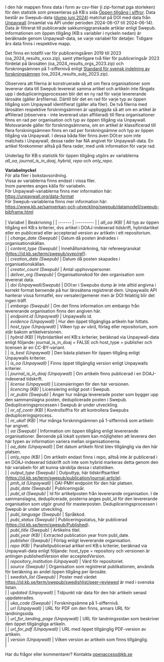 I den här mappen finns data i form av csv-filer (i zip-format pga storleken) för den statistik som presenteras på KB:s sida [Öppen tillgång i siffror](https://www.kb.se/samverkan-och-utveckling/oppen-tillgang-och-bibsamkonsortiet/oppen-tillgang/oppen-tillgang-i-siffror.html). Data består av Swepub-data ([dump juni 2024](https://bibliometri.swepub.kb.se/bibliometrics/datadump)) matchat på DOI med data från [Unpaywall](https://unpaywall.org/) (insamlat via API under perioden 2024-06-07 till 2024-06-14). Data är filtrerat till publicerade sakkunniggranskade artiklar enligt Swepub. Informationen om öppen tillgång (KB:s variabler i nyckeln nedan) är beräknade genom Unpaywall-data, se varje variabel för detaljer. Tidigare års data finns i respektive mapp.

Det finns en totalfil var för publiceringsåren 2019 till 2023 (oa_2024_results_xxxx.zip), samt ytterligare två filer för publiceringsår 2023 fördelat på lärosäten (oa_2024_results_orgs_2023.zip) och forskningsämnen på 1-siffernivå enligt [Standard för svensk indelning av forskningsämnen](https://www.scb.se/dokumentation/klassifikationer-och-standarder/standard-for-svensk-indelning-av-forskningsamnen/) (oa_2024_results_subj_2023.zip).

Observera att filerna är konstruerade så att om flera organisationer som levererar data till Swepub levererat samma artikel och artikeln inte fångats upp i dedupliceringsprocessen blir det en ny rad för varje levererande lärosäte (gäller årsfilerna). Därtill blir det en rad för varje typ av öppen tillgång som Unpaywall identifierat (gäller alla filer). De två filerna med lärosäten respektive forskningsämnen är uppbyggda så att om en artikel är affilierad (observera - inte levererad utan affilierad) till flera organisationer finns en rad per organisation och typ av öppen tillgång via Unpaywall. Motsvarande gäller för forskningsämnena, om en artikel är klassificerad till flera forskningsämnen finns en rad per forskningsämne och typ av öppen tillgång via Unpaywall. I dessa båda filer finns även DOI:er som inte matchats i Unpaywall, dessa rader har NA angivet för Unpaywall-data. En artikel förekommer alltså på flera rader, med unik information för varje rad.

Underlag för KB:s statistik för öppen tillgång utgörs av variablerna <br>
*all_oa*, *journal_is_in_doaj*, *hybrid*, *repo* och *only_repo*.

**Variabelnyckel**<br>
För alla filer i bokstavsordning.<br>
Vissa av variablerna finns endast i vissa filer.<br>
Inom parentes anges källa för variabeln.<br>
För Unpaywall-variablerna finns mer information här: https://unpaywall.org/data-format<br>
För Swepub-variablerna finns mer information här: https://www.kb.se/samverkan-och-utveckling/swepub/datamodell/swepub-bibframe.html<br>
<br>
| Variabel | Beskrivning |
| :------ | :--------- |
| *all_oa (KB)* | All typ av öppen tillgång enl KB:s kriterier, dvs artikel i DOAJ-indexerad tidskrift, hybridartikel eller en publicerad eller accepterad version av artikeln i ett repositorium.<br> |
| *change_date (Swepub)* | Datum då posten ändrades i organisationskällan.<br> |
| *content_type (Swepub)* | Innehållsmärkning, här refereegranskat (https://id.kb.se/term/swepub/svep/ref).<br> |
| *creation_date (Swepub)* | Datum då posten skapades i organisationskällan.<br> |
| *creator_count (Swepub)* | Antal upphovspersoner.<br> |
| *deliver_org (Swepub)* | Organisationskod för den organisation som levererat data.<br> |
| *doi (Unpaywall/Swepub)* | DOI:er i Swepubs dump är inte alltid angivna i korrekt format beroende på hur lärosätena registrerat dem. Unpaywalls API hanterar vissa formatfel, exv versaler/gemener men är DOI felaktig blir det ingen träff.<br> |
| *embargo (Swepub)* |  Om det finns information om embargo från levererande organisation finns den angiven här.<br> |
| *endpoint.id (Unpaywall)* | Unpaywalls id.<br> |
| *evidence (Unpaywall)* | Hur den öppet tillgängliga artikeln har hittats.<br> |
| *host_type (Unpaywall)* | Vilken typ av värd, förlag eller repositorium, som står bakom artikelversionen.<br> |
| *hybrid (KB)* | Hybridartikel enl KB:s kriterier, beräknad via Unpaywall-data enligt följande: journal_is_in_doaj = FALSE och host_type = publisher och licensen är en CC-BY-variant.<br> |
| *is_best (Unpaywall)* | Den bästa platsen för öppen tillgång enligt Unpaywalls kriterier.<br> |
| *is_oa (Unpaywall)* | Finns öppet tillgänglig version enligt Unpaywalls kriterier.<br> |
| *journal_is_in_doaj (Unpaywall)* | Om artikeln finns publicerad i en DOAJ-indexerad tidskrift.<br> |
| *license (Unpaywall)* | Licensieringen för den här versionen.<br> |
| *licencing (KB)* | Licensiering enligt post i Swepub.<br> |
| *nr_publs (Swepub)* | Anger hur många levererade poster som bygger upp den sammanslagna posten, deduplicerade posten i Swepub. Dedupliceringsprocessen i Swepub är under utveckling.<br> |
| *nr_of_contr (KB)* | Kontrollsiffra för att kontrollera Swepubs dedupliceringsprocess.<br> |
| *nr_uka1 (KB)* | Hur många forskningsämnen på 1-siffernivå som artikeln har angivet.<br> |
| *oa (Swepub)* | Information om öppen tillgång enligt levererande organisationer. Beroende på lokalt system kan möjligheten att leverera den här typen av information variera mellan organisationerna.<br> |
| *oa_date (Unpaywall)* | Det datum artikeln först blev tillgänglig via den här platsen.<br> |
| *only_repo (KB)* | Om artikeln endast finns i repo, alltså inte är publicerad i en DOAJ-indexerad tidskrift och inte som hybrid markeras detta genom den här variabeln för att kunna särskilja dessa i statistiken.<br> |
| *output_type (Swepub)* | Outputtyp, här tidskriftsartikel (https://id.kb.se/term/swepub/publication/journal-article).<br> |
| *pmh_id (Unpaywall)* | OAI-PMH endpoint för den här platsen.<br> |
| *publ_date (Swepub)* | Publiceringsår.<br> |
| *publ_id (Swepub)* | Id för artikelposten från levererande organisation. I de sammanslagna, deduplicerade, posterna anges publ_id för den levererande organisation som utgör grund för masterposten. Dedupliceringsprocessen i Swepub är under utveckling.<br> |
| *publ_language (Swepub)* | Språkkod.<br> |
| *publ_status (Swepub)* | Publiceringsstatus, här publicerad (https://id.kb.se/term/swepub/Published).<br> |
| *publ_title (Swepub)* | Artikelns titel.<br> |
| *publ_year (KB)* | Extracted publication year from publ_date.<br> |
| *publisher (Swepub)* | Förlag enligt levererande organisation.<br> |
| *repo (KB)* | Parallellpublicerad artikel enl KB:s kriterier, beräknad via Unpaywall-data enligt följande: host_type = repository och versionen är antingen publishedVersion eller acceptedVersion.<br> |
| *repository_institution (Unpaywall)* | Värd för repositoriet.<br> |
| *source (Swepub)* | Organisation som registrerat publikationen, används för beräkning av andel öppen tillgång per lärosäte. <br> |
| *swedish_list (Swepub)* | Poster med värdet https://id.kb.se/term/swepub/swedishlist/peer-reviewed är med i svenska listan.<br> |
| *updated  (Unpaywall)* | Tidpunkt när data för den här artikeln senast uppdaterades.<br> |
| *uka_code (Swepub)* | Forskningsämne på 1-siffernivå.<br> |
| *url (Unpaywall)* | URL för PDF om den finns, annars URL för landningssida.<br> |
| *url_for_landing_page (Unpaywall)* | URL för landningssidan som beskriver den öppet tillgängliga artikeln.<br> |
| *url_for_pdf (Unpaywall)* | URL med öppet tillgänglig PDF-version av artikeln.<br> |
| *version (Unpaywall)* | Vilken version av artikeln som finns tillgänglig.<br> |

<!--- | *aff (Swepub)* | Auktoriserad affiliering till upphovsperson i Swepub.<br> | --->

Har du frågor eller kommentarer? Kontakta <openaccess@kb.se>
